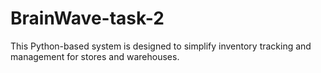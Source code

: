 # BrainWave-task-2
This Python-based system is designed to simplify inventory tracking and management for stores and warehouses.
